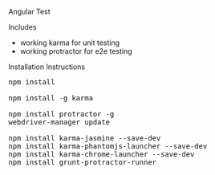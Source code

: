 Angular Test

Includes
- working karma for unit testing
- working protractor for e2e testing

Installation Instructions

<pre>
npm install

npm install -g karma

npm install protractor -g
webdriver-manager update

npm install karma-jasmine --save-dev
npm install karma-phantomjs-launcher --save-dev
npm install karma-chrome-launcher --save-dev
npm install grunt-protractor-runner
</pre>